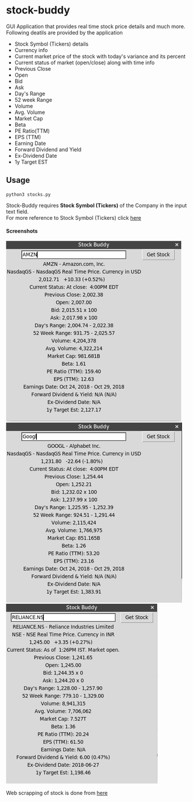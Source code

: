 # stock-buddy
GUI Application that provides real time stock price details and much more.<br> Following deatils are provided by the application

*  Stock Symbol (Tickers) details
*  Currency info 
*  Current market price of the stock with today's variance and its percent
*  Current status of market (open/close) along with time info
*  Previous Close
*  Open
*  Bid
*  Ask
*  Day's Range
*  52 week Range
*  Volume
*  Avg. Volume
*  Market Cap
*  Beta
*  PE Ratio(TTM)
*  EPS (TTM)
*  Earning Date
*  Forward Dividend and Yield
*  Ex-Dividend Date
*  1y Target EST 

## Usage 
```Linux
python3 stocks.py
```
Stock-Buddy requires **Stock Symbol (Tickers)** of the Company in the input text field.
<br>For more reference to Stock Symbol (Tickers) click [here](https://www.investopedia.com/terms/s/stocksymbol.asp)

#### Screenshots
![Screenshot](Screenshot1.png) 
![Screenshot](Screenshot2.png) 
![Screenshot](Screenshot3.png)


Web scrapping of stock is done from [here](https://finance.yahoo.com/)

